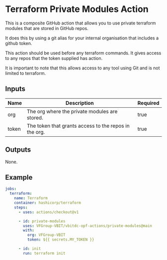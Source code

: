 # Terraform Private Modules Action

This is a composite GitHub action that allows you to use private terraform modules that are stored in GitHub repos.

It does this by using a git alias for your internal organisation that includes a github token.

This action should be used before any terraform commands. It gives access to any repos that the token supplied has action.

It is important to note that this allows access to any tool using Git and is not limited to terraform.

## Inputs

| Name  | Description                                           | Required |
| ----- | ----------------------------------------------------- | -------- |
| org   | The org where the private modules are stored.         | true     |
| token | The token that grants access to the repos in the org. | true     |

## Outputs

None.

## Example

```yaml
jobs:
  terraform:
    name: Terraform
    container: hashicorp/terraform
    steps:
      - uses: actions/checkout@v1

      - id: private-modules
        uses: VFGroup-VBIT/vbitdc-opf-actions/private-modules@main
        with:
          org: VFGroup-VBIT
          token: ${{ secrets.MY_TOKEN }}

      - id: init
        run: terraform init
```

